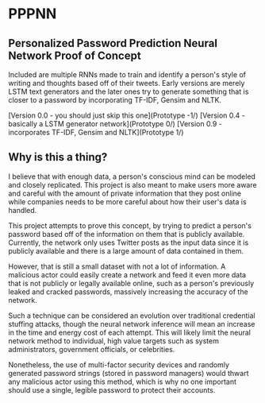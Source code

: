 # PPPNN
## Personalized Password Prediction Neural Network Proof of Concept

Included are multiple RNNs made to train and identify a person's style of writing and thoughts based off of their tweets. Early versions are merely LSTM text generators and the later ones try to generate something that is closer to a password by incorporating TF-IDF, Gensim and NLTK.

[Version 0.0 - you should just skip this one](Prototype -1/)
[Version 0.4 - basically a LSTM generator network](Prototype 0/)
[Version 0.9 - incorporates TF-IDF, Gensim and NLTK](Prototype 1/)

## Why is this a thing?

I believe that with enough data, a person's conscious mind can be modeled and closely replicated. This project is also meant to make users more aware and careful with the amount of private information that they post online while companies needs to be more careful about how their user's data is handled.

This project attempts to prove this concept, by trying to predict a person's password based off of the information on them that is publicly available. Currently, the network only uses Twitter posts as the input data since it is publicly available and there is a large amount of data contained in them. 

However, that is still a small dataset with not a lot of information. A malicious actor could easily create a network and feed it even more data that is not publicly or legally available online, such as a person's previously leaked and cracked passwords, massively increasing the accuracy of the network. 

Such a technique can be considered an evolution over traditional credential stuffing attacks, though the neural network inference will mean an increase in the time and energy cost of each attempt. This will likely limit the neural network method to individual, high value targets such as system administrators, government officials, or celebrities.

Nonetheless, the use of multi-factor security devices and randomly generated password strings (stored in password managers) would thwart any malicious actor using this method, which is why no one important should use a single, legible password to protect their accounts. 
